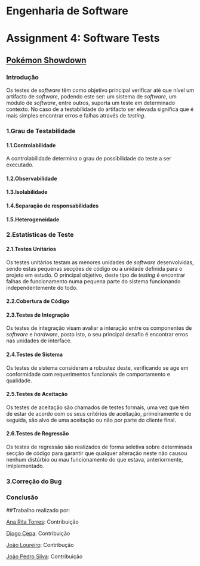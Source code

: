 # **Engenharia de Software**
# Assignment 4: Software Tests

## [Pokémon Showdown](https://www.pokemonshowdown.com)

### Introdução
 Os testes de *software* têm como objetivo principal verificar até que nível um artifacto de *software*, podendo este ser: um sistema de *software*, um módulo de *software*, entre outros, suporta um teste em determinado contexto. No caso de a testabilidade do artifacto ser elevada significa que é mais simples encontrar erros e falhas através de *testing*. 

### 1.Grau de Testabilidade

#### 1.1.Controlabilidade
A controlabilidade determina o grau de possibilidade do teste a ser executado.

#### 1.2.Observabilidade

#### 1.3.Isolabilidade
#### 1.4.Separação de responsabilidades
#### 1.5.Heterogeneidade

### 2.Estatísticas de Teste

#### 2.1.Testes Unitários
Os testes unitários testam as menores unidades de *software* desenvolvidas, sendo estas pequenas secções de código ou a unidade definida para o projeto em estudo. O principal objetivo, deste tipo de *testing* é encontrar falhas de funcionamento numa pequena parte do sistema funcionando independentemente do todo.

#### 2.2.Cobertura de Código

#### 2.3.Testes de Integração
Os testes de integração visam avaliar a interação entre os componentes de *software* e *hardware*, posto isto, o seu principal desafio é encontrar erros nas unidades de interface.

#### 2.4.Testes de Sistema
Os testes de sistema consideram a robustez deste, verificando se age em conformidade com requerimentos funcionais de comportamento e qualidade.

#### 2.5.Testes de Aceitação
Os testes de aceitação são chamados de testes formais, uma vez que têm de estar de acordo com os seus critérios de aceitação, primeiramente e de seguida, são alvo de uma aceitação ou não por parte do cliente final.

#### 2.6.Testes de Regressão
Os testes de regressão são realizados de forma seletiva sobre determinada secção de código para garantir que qualquer alteração neste não causou nenhum distúrbio ou mau funcionamento do que estava, anteriormente, imlplementado.

### 3.Correção do Bug

### Conclusão

##Trabalho realizado por:

[Ana Rita Torres](https://github.com/AnaRitaTorres): Contribuição 

[Diogo Cepa](https://github.com/dcepa95): Contribuição 

[João Loureiro](https://github.com/Katchau): Contribução 

[João Pedro Silva](https://github.com/joaosilva22): Contribuição 
